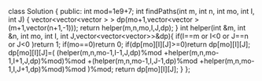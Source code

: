 class Solution {
public:
int mod=1e9+7;
int findPaths(int m, int n, int mo, int I, int J) {
vector<vector<vector<int> > > dp(mo+1,vector<vector<int> >(m+1,vector<int>(n+1,-1)));
return helper(m,n,mo,I,J,dp);
}
int helper(int &m, int &n, int mo, int I, int J,vector<vector<vector<int>>>&dp){
if(I==m or I<0 or J==n or J<0 )return 1;
if(mo==0)return 0;
if(dp[mo][I][J]>=0)return dp[mo][I][J];
dp[mo][I][J]=(
(helper(m,n,mo-1,I-1,J,dp)%mod
+helper(m,n,mo-1,I+1,J,dp)%mod)%mod
+(helper(m,n,mo-1,I,J-1,dp)%mod
+helper(m,n,mo-1,I,J+1,dp)%mod)%mod
)%mod;
return dp[mo][I][J];
}
};